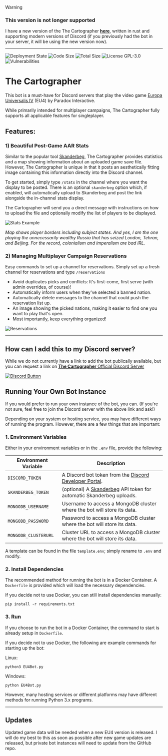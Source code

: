 > [!WARNING]
> ### This version is not longer supported
> 
> I have a new version of the The Cartographer [**here**](https://github.com/2kai2kai2/cartographer), written in rust and supporting modern versions of Discord (if you previously had the bot in your server, it will be using the new version now).

---

![Deployment State](https://img.shields.io/github/deployments/2kai2kai2/eu4img/eu4imgbot?label=deployment&logo=heroku)
![Code Size](https://img.shields.io/github/languages/code-size/2kai2kai2/eu4img)
![Total Size](https://img.shields.io/github/repo-size/2kai2kai2/eu4img)
![License GPL-3.0](https://img.shields.io/github/license/2kai2kai2/eu4img)
![Vulnerabilities](https://img.shields.io/snyk/vulnerabilities/github/2kai2kai2/eu4img)
# The Cartographer

This bot is a must-have for Discord servers that play the video game [Europa Universalis IV](https://eu4.paradoxwikis.com/Europa_Universalis_4_Wiki) (EU4) by Paradox Interactive.

While primarily intended for multiplayer campaigns, The Cartographer fully supports all applicable features for singleplayer.

## Features:

### 1) Beautiful Post-Game AAR Stats

Similar to the popular tool [Skanderbeg](https://skanderbeg.pm), The Cartographer provides statistics and a map showing information about an uploaded game save file. However, The Cartographer is unique in that it posts an aesthetically fitting image containing this information directly into the Discord channel.

To get started, simply type `/stats` in the channel where you want the display to be posted. There is an optional `skanderbeg` option which, if enabled, will automatically upload to Skanderbeg and post the link alongside the in-channel stats display.

The Cartographer will send you a direct message with instructions on how to upload the file and optionally modify the list of players to be displayed.

![Stats Example](https://media.discordapp.net/attachments/655980109676675072/812136817125490748/finalimg.png?width=2016&height=1134)

_Map shows player borders including subject states. And yes, I am the one playing the unnecessarily wealthy Russia that has seized London, Tehran, and Beijing. For the record, colonialism and imperalism are bad IRL._


### 2) Managing Multiplayer Campaign Reservations

Easy commands to set up a channel for reservations. Simply set up a fresh channel for reservations and type `/reservations`

- Avoid duplicates picks and conflicts: It's first-come, first serve (with admin overrides, of course)!
- Automatically inform users when they've selected a banned nation.
- Automatically delete messages to the channel that could push the reservation list up.
- An image showing the picked nations, making it easier to find one you want to play that's open.
- Most importantly, keep everything organized!

![Reservations](https://cdn.discordapp.com/attachments/655980109676675072/908943926814195713/unknown.png)

----

## How can I add this to my Discord server?
While we do not currently have a link to add the bot publically available, but you can request a link on
[**The Cartographer** Official Discord Server](https://discord.gg/yQWUAxMsZf)

[![Discord Button](https://img.shields.io/discord/846487859661504532?label=Discord&logo=discord&logoColor=white)
](https://discord.gg/yQWUAxMsZf)

## Running Your Own Bot Instance

If you would prefer to run your own instance of the bot, you can. (If you're not sure, feel free to join the Discord server with the above link and ask!) 

Depending on your system or hosting service, you may have different ways of running the program. However, there are a few things that are important:

### 1. Environment Variables

Either in your environment variables or in the `.env` file, provide the following:

| Environment Variable | Description |
| -------------------- | ----------- |
| `DISCORD_TOKEN`      | A Discord bot token from the [Discord Developer Portal](https://discord.com/developers/applications). |
| `SKANDERBEG_TOKEN` | (optional) A [Skanderbeg](https://skanderbeg.pm/) API token for automatic Skanderbeg uploads. |
| `MONGODB_USERNAME` | Username to access a MongoDB cluster where the bot will store its data. |
| `MONGODB_PASSWORD` | Password to access a MongoDB cluster where the bot will store its data. |
| `MONGODB_CLUSTERURL` | Cluster URL to access a MongoDB cluster where the bot will store its data. |

A template can be found in the file `template.env`; simply rename to `.env` and modify.

### 2. Install Dependencies

The recommended method for running the bot is in a Docker Container. A `Dockerfile` is provided which will load the necessary dependencies.

If you decide not to use Docker, you can still install dependencies manually:
```
pip install -r requirements.txt
```

### 3. Run

If you choose to run the bot in a Docker Container, the command to start is already setup in `Dockerfile`.

If you decide not to use Docker, the following are example commands for starting up the bot:

Linux:
```
python3 EU4Bot.py
```
Windows:
```
python EU4Bot.py
```
However, many hosting services or different platforms may have different methods for running Python 3.x programs.

----

## Updates

Updated game data will be needed when a new EU4 version is released. I will do my best to this as soon as possible after new game updates are released, but private bot instances will need to update from the GitHub repo.
